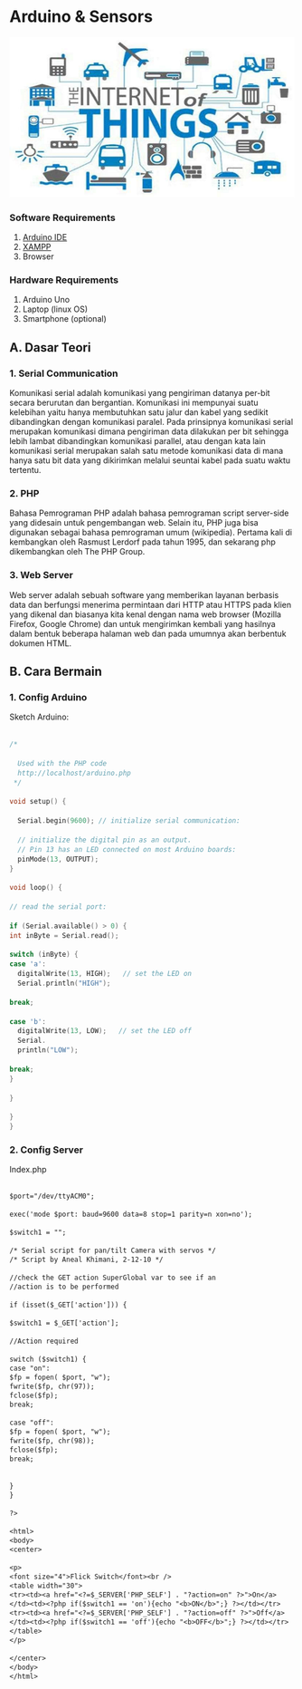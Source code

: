 # Arduino & Sensors

<img src="assets/header.png" alt="Arduino">

### Software Requirements
1. [Arduino IDE](https://www.arduino.cc/en/Main/Software)
2. [XAMPP](https://www.apachefriends.org/download.html)
3. Browser
		
### Hardware Requirements
1. Arduino Uno
2. Laptop (linux OS)
3. Smartphone (optional)

## A. Dasar Teori
### 1. Serial Communication

Komunikasi serial adalah komunikasi yang pengiriman datanya per-bit secara berurutan dan bergantian. Komunikasi ini mempunyai suatu kelebihan yaitu hanya membutuhkan satu jalur dan kabel yang sedikit dibandingkan dengan komunikasi paralel. Pada prinsipnya komunikasi serial merupakan komunikasi dimana pengiriman data dilakukan per bit sehingga lebih lambat dibandingkan komunikasi parallel, atau dengan kata lain komunikasi serial merupakan salah satu metode komunikasi data di mana hanya satu bit data yang dikirimkan melalui seuntai kabel pada suatu waktu tertentu.

### 2. PHP

Bahasa Pemrograman PHP adalah bahasa pemrograman script server-side yang didesain untuk pengembangan web. Selain itu, PHP juga bisa digunakan sebagai bahasa pemrograman umum (wikipedia). Pertama kali di kembangkan oleh Rasmust Lerdorf pada tahun 1995, dan sekarang php dikembangkan oleh The PHP Group.

### 3. Web Server

Web server adalah sebuah software yang memberikan layanan berbasis data dan berfungsi menerima permintaan dari HTTP atau HTTPS pada klien yang dikenal dan biasanya kita kenal dengan nama web browser (Mozilla Firefox, Google Chrome) dan untuk mengirimkan kembali yang hasilnya dalam bentuk beberapa halaman web dan pada umumnya akan berbentuk dokumen HTML.

## B. Cara Bermain

### 1. Config Arduino

Sketch Arduino:

```C

/*

  Used with the PHP code
  http://localhost/arduino.php
 */

void setup() {                

  Serial.begin(9600); // initialize serial communication:

  // initialize the digital pin as an output.
  // Pin 13 has an LED connected on most Arduino boards:
  pinMode(13, OUTPUT);     
}

void loop() {

// read the serial port:

if (Serial.available() > 0) {
int inByte = Serial.read();

switch (inByte) {
case 'a':
  digitalWrite(13, HIGH);   // set the LED on
  Serial.println("HIGH");
  
break;

case 'b':
  digitalWrite(13, LOW);   // set the LED off
  Serial.
  println("LOW");

break;
}

}

}
}
```


### 2. Config Server

Index.php

```PHP<?php

$port="/dev/ttyACM0";

exec('mode $port: baud=9600 data=8 stop=1 parity=n xon=no');

$switch1 = "";

/* Serial script for pan/tilt Camera with servos */
/* Script by Aneal Khimani, 2-12-10 */

//check the GET action SuperGlobal var to see if an
//action is to be performed

if (isset($_GET['action'])) {

$switch1 = $_GET['action'];

//Action required

switch ($switch1) {
case "on":
$fp = fopen( $port, "w");
fwrite($fp, chr(97));
fclose($fp);
break;

case "off":
$fp = fopen( $port, "w");
fwrite($fp, chr(98));
fclose($fp);
break;


}
}

?>

<html>
<body>
<center>

<p>
<font size="4">Flick Switch</font><br />
<table width="30">
<tr><td><a href="<?=$_SERVER['PHP_SELF'] . "?action=on" ?>">On</a></td><td><?php if($switch1 == 'on'){echo "<b>ON</b>";} ?></td></tr>
<tr><td><a href="<?=$_SERVER['PHP_SELF'] . "?action=off" ?>">Off</a></td><td><?php if($switch1 == 'off'){echo "<b>OFF</b>";} ?></td></tr>
</table>
</p>

</center>
</body>
</html>

```
